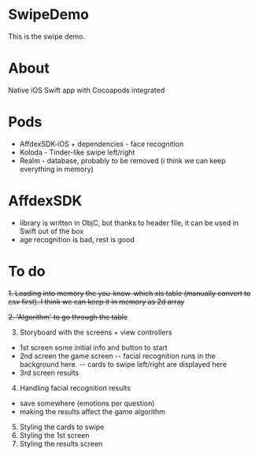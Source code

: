 # SwipeDemo

This is the swipe demo.

# About
Native iOS Swift app with Cocoapods integrated

# Pods
- AffdexSDK-iOS + dependencies - face recognition
- Koloda - Tinder-like swipe left/right
- Realm - database, probably to be removed (i think we can keep everything in memory)

# AffdexSDK
- library is written in ObjC, but thanks to header file, it can be used in Swift out of the box
- age recognition is bad, rest is good

# To do
~~1. Loading into memory the you-know-which xls table (manually convert to csv first). I think we can keep it in memory as 2d array~~ 

~~2. 'Algorithm' to go through the table~~  

3. Storyboard with the screens + view controllers
- 1st screen some initial info and button to start
- 2nd screen the game screen
-- facial recognition runs in the background here.
-- cards to swipe left/right are displayed here
- 3rd screen results
4. Handling facial recognition results
- save somewhere (emotions per question)
- making the results affect the game algorithm
5. Styling the cards to swipe
6. Styling the 1st screen
7. Styling the results screen
